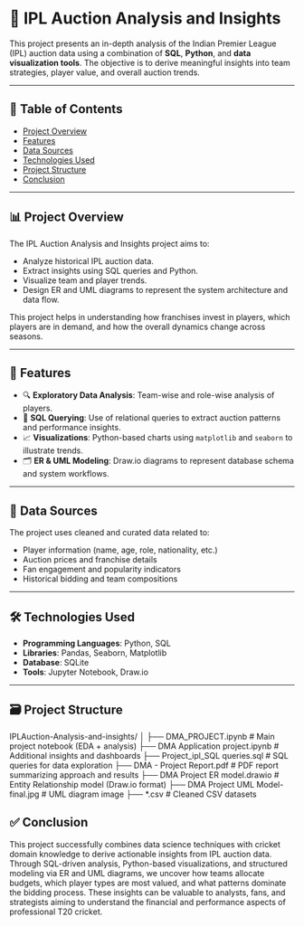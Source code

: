 # 🏏 IPL Auction Analysis and Insights

This project presents an in-depth analysis of the Indian Premier League (IPL) auction data using a combination of **SQL**, **Python**, and **data visualization tools**. The objective is to derive meaningful insights into team strategies, player value, and overall auction trends.

---

## 📌 Table of Contents

- [Project Overview](#project-overview)
- [Features](#features)
- [Data Sources](#data-sources)
- [Technologies Used](#technologies-used)
- [Project Structure](#project-structure)
- [Conclusion](#conclusion)

---

## 📊 Project Overview

The IPL Auction Analysis and Insights project aims to:

- Analyze historical IPL auction data.
- Extract insights using SQL queries and Python.
- Visualize team and player trends.
- Design ER and UML diagrams to represent the system architecture and data flow.

This project helps in understanding how franchises invest in players, which players are in demand, and how the overall dynamics change across seasons.

---

## 🚀 Features

- 🔍 **Exploratory Data Analysis**: Team-wise and role-wise analysis of players.
- 🧮 **SQL Querying**: Use of relational queries to extract auction patterns and performance insights.
- 📈 **Visualizations**: Python-based charts using `matplotlib` and `seaborn` to illustrate trends.
- 🗂 **ER & UML Modeling**: Draw.io diagrams to represent database schema and system workflows.

---

## 📂 Data Sources

The project uses cleaned and curated data related to:

- Player information (name, age, role, nationality, etc.)
- Auction prices and franchise details
- Fan engagement and popularity indicators
- Historical bidding and team compositions

---

## 🛠️ Technologies Used

- **Programming Languages**: Python, SQL
- **Libraries**: Pandas, Seaborn, Matplotlib
- **Database**: SQLite
- **Tools**: Jupyter Notebook, Draw.io

---

## 🗃️ Project Structure

IPLAuction-Analysis-and-insights/
│
├── DMA_PROJECT.ipynb # Main project notebook (EDA + analysis)
├── DMA Application project.ipynb # Additional insights and dashboards
├── Project_ipl_SQL queries.sql # SQL queries for data exploration
├── DMA - Project Report.pdf # PDF report summarizing approach and results
├── DMA Project ER model.drawio # Entity Relationship model (Draw.io format)
├── DMA Project UML Model-final.jpg # UML diagram image
├── *.csv # Cleaned CSV datasets

## ✅ Conclusion

This project successfully combines data science techniques with cricket domain knowledge to derive actionable insights from IPL auction data. Through SQL-driven analysis, Python-based visualizations, and structured modeling via ER and UML diagrams, we uncover how teams allocate budgets, which player types are most valued, and what patterns dominate the bidding process. These insights can be valuable to analysts, fans, and strategists aiming to understand the financial and performance aspects of professional T20 cricket.



